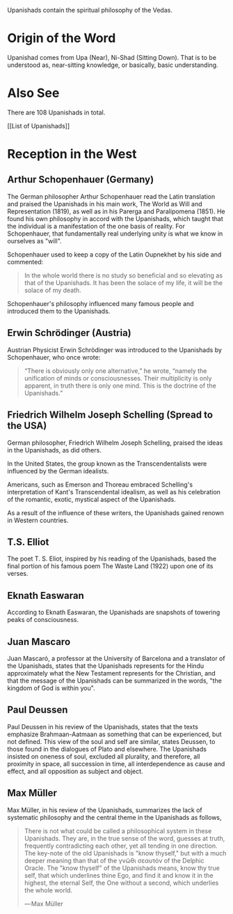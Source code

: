 Upanishads contain the spiritual philosophy of the Vedas.

# Origin of the Word
Upanishad comes from Upa (Near), Ni-Shad (Sitting Down). That is to be understood as, near-sitting knowledge, or basically, basic understanding. 

# Also See
There are 108 Upanishads in total.

[[List of Upanishads]]

# Reception in the West

## Arthur Schopenhauer (Germany)
The German philosopher Arthur Schopenhauer read the Latin translation and praised the Upanishads in his main work, The World as Will and Representation (1819), as well as in his Parerga and Paralipomena (1851). He found his own philosophy in accord with the Upanishads, which taught that the individual is a manifestation of the one basis of reality. For Schopenhauer, that fundamentally real underlying unity is what we know in ourselves as "will".

Schopenhauer used to keep a copy of the Latin Oupnekhet by his side and commented:

> In the whole world there is no study so beneficial and so elevating as that of the Upanishads. It has been the solace of my life, it will be the solace of my death.

Schopenhauer's philosophy influenced many famous people and introduced them to the Upanishads.
## Erwin Schrödinger (Austria)
Austrian Physicist Erwin Schrödinger was introduced to the Upanishads by Schopenhauer, who once wrote:

> “There is obviously only one alternative,” he wrote, “namely the unification of minds or consciousnesses. Their multiplicity is only apparent, in truth there is only one mind. This is the doctrine of the Upanishads.”

## Friedrich Wilhelm Joseph Schelling (Spread to the USA)
German philosopher, Friedrich Wilhelm Joseph Schelling, praised the ideas in the Upanishads, as did others.

In the United States, the group known as the Transcendentalists were influenced by the German idealists.

Americans, such as Emerson and Thoreau embraced Schelling's interpretation of Kant's Transcendental idealism, as well as his celebration of the romantic, exotic, mystical aspect of the Upanishads.

As a result of the influence of these writers, the Upanishads gained renown in Western countries.
## T.S. Elliot
The poet T. S. Eliot, inspired by his reading of the Upanishads, based the final portion of his famous poem The Waste Land (1922) upon one of its verses.
## Eknath Easwaran
According to Eknath Easwaran, the Upanishads are snapshots of towering peaks of consciousness.
## Juan Mascaro
Juan Mascaró, a professor at the University of Barcelona and a translator of the Upanishads, states that the Upanishads represents for the Hindu approximately what the New Testament represents for the Christian, and that the message of the Upanishads can be summarized in the words, "the kingdom of God is within you".
## Paul Deussen
Paul Deussen in his review of the Upanishads, states that the texts emphasize Brahmaan-Aatmaan as something that can be experienced, but not defined. This view of the soul and self are similar, states Deussen, to those found in the dialogues of Plato and elsewhere. The Upanishads insisted on oneness of soul, excluded all plurality, and therefore, all proximity in space, all succession in time, all interdependence as cause and effect, and all opposition as subject and object.
## Max Müller
Max Müller, in his review of the Upanishads, summarizes the lack of systematic philosophy and the central theme in the Upanishads as follows,

> There is not what could be called a philosophical system in these Upanishads. They are, in the true sense of the word, guesses at truth, frequently contradicting each other, yet all tending in one direction. The key-note of the old Upanishads is "know thyself," but with a much deeper meaning than that of the γνῶθι σεαυτόν of the Delphic Oracle. The "know thyself" of the Upanishads means, know thy true self, that which underlines thine Ego, and find it and know it in the highest, the eternal Self, the One without a second, which underlies the whole world.
> 
> — Max Müller



